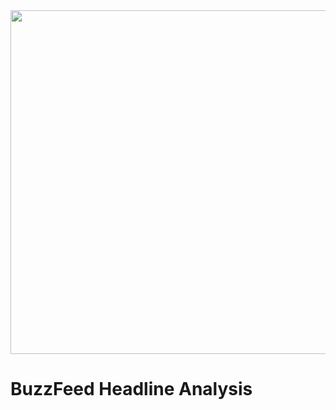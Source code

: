 <img src="https://miro.medium.com/max/780/1*WGgH5V1yI0-_qA_hIcwrDA.png" width="1200" height="550" class="center"> 

# BuzzFeed Headline Analysis